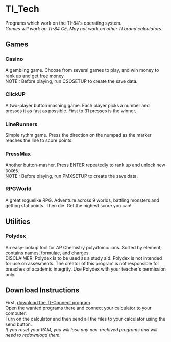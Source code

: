 # TI_Tech
Programs which work on the TI-84's operating system.  
*Games will work on TI-84 CE. May not work on other TI brand calculators.*   

## Games
### Casino
A gambling game. Choose from several games to play, and win money to rank up and get free money.  
NOTE : Before playing, run CSOSETUP to create the save data.  
### ClickUP
A two-player button mashing game. Each player picks a number and presses it as fast as possible. First to 31 presses is the winner.  
### LineRunners
Simple rythm game. Press the direction on the numpad as the marker reaches the line to score points.  
### PressMax
Another button-masher. Press ENTER repeatedly to rank up and unlock new boxes.  
NOTE : Before playing, run PMXSETUP to create the save data.  
### RPGWorld
A great roguelike RPG. Adventure across 9 worlds, battling monsters and getting stat points. Then die. Get the highest score you can!  

## Utilities
### Polydex
An easy-lookup tool for AP Chemistry polyatomic ions. Sorted by element; contains names, formulae, and charges.  
DISCLAIMER: Polydex is to be used as a study aid. Polydex is not intended for use on assesments. The creator of this program is not responsible for breaches of academic integrity. Use Polydex with your teacher's permission only.

## Download Instructions
First, [download the TI-Connect program](https://education.ti.com/en/products/computer-software/ti-connect-ce-sw).  
Open the wanted programs there and connect your calculator to your computer.  
Turn on the calculator and then send all the files to your calculator using the send button.  
*If you reset your RAM, you will lose any non-archived programs and will need to redownload them.*
